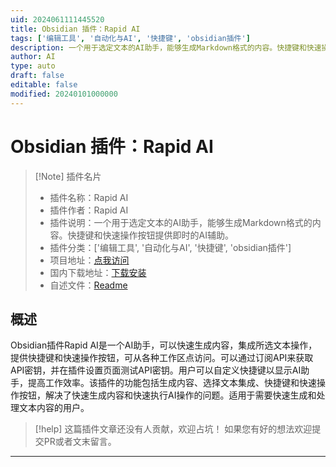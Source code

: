 ```yaml
---
uid: 2024061111445520
title: Obsidian 插件：Rapid AI
tags: ['编辑工具', '自动化与AI', '快捷键', 'obsidian插件']
description: 一个用于选定文本的AI助手，能够生成Markdown格式的内容。快捷键和快速操作按钮提供即时的AI辅助。
author: AI
type: auto
draft: false
editable: false
modified: 20240101000000
---
```


# Obsidian 插件：Rapid AI

> [!Note] 插件名片
> - 插件名称：Rapid AI
> - 插件作者：Rapid AI
> - 插件说明：一个用于选定文本的AI助手，能够生成Markdown格式的内容。快捷键和快速操作按钮提供即时的AI辅助。
> - 插件分类：['编辑工具', '自动化与AI', '快捷键', 'obsidian插件']
> - 项目地址：[点我访问](https://github.com/ahmed3developer/rapid-ai)
> - 国内下载地址：[下载安装](https://pkmer.cn/products/plugin/pluginMarket/?rapid-ai)
> - 自述文件：[Readme](https://ghproxy.net/https://raw.githubusercontent.com/ahmed3developer/rapid-ai/master/README.md)



## 概述

Obsidian插件Rapid AI是一个AI助手，可以快速生成内容，集成所选文本操作，提供快捷键和快速操作按钮，可从各种工作区点访问。可以通过订阅API来获取API密钥，并在插件设置页面测试API密钥。用户可以自定义快捷键以显示AI助手，提高工作效率。该插件的功能包括生成内容、选择文本集成、快捷键和快速操作按钮，解决了快速生成内容和快速执行AI操作的问题。适用于需要快速生成和处理文本内容的用户。


> [!help] 
> 这篇插件文章还没有人贡献，欢迎占坑！
> 如果您有好的想法欢迎提交PR或者文末留言。
> 

---



